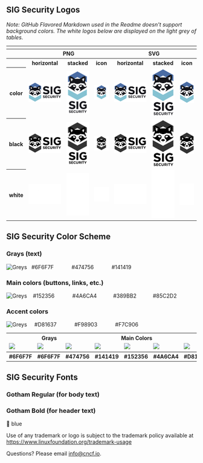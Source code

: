 
## SIG Security Logos

*Note: GitHub Flavored Markdown used in the Readme doesn't support background colors. The white logos below are displayed on the light grey of tables.*

<table>
    <tr>
    	<th colspan="7"></th>
    </tr>
    <tr>
        <th></th>
        <th colspan="3">PNG</th>
        <th colspan="3">SVG</th>
    </tr>
    <tr>
        <th></th>
        <th>horizontal</th>
        <th>stacked</th>
        <th>icon</th>
        <th>horizontal</th>
        <th>stacked</th>
        <th>icon</th>
    </tr>
    <tr>
        <th>color</th>
        <td><img src="sig-security/horizontal/color/sig-security-horizontal-color.png" width="200"></td>
        <td><img src="sig-security/stacked/color/sig-security-stacked-color.png" width="95"></td>
        <td><img src="sig-security/icon/color/sig-security-icon-color.png" width="95"></td>
        <td><img src="sig-security/horizontal/color/sig-security-horizontal-color.svg" width="200"></td>
        <td><img src="sig-security/stacked/color/sig-security-stacked-color.svg" width="95"></td>
        <td><img src="sig-security/icon/color/sig-security-icon-color.svg" width="95"></td>
    </tr>
    <tr>
        <th>black</th>
        <td><img src="sig-security/horizontal/black/sig-security-horizontal-black.png" width="200"></td>
        <td><img src="sig-security/stacked/black/sig-security-stacked-black.png" width="95"></td>
        <td><img src="sig-security/icon/black/sig-security-icon-black.png" width="95"></td>
        <td><img src="sig-security/horizontal/black/sig-security-horizontal-black.svg" width="200"></td>
        <td><img src="sig-security/stacked/black/sig-security-stacked-black.svg" width="95"></td>
        <td><img src="sig-security/icon/black/sig-security-icon-black.svg" width="95"></td>
    </tr>
    <tr>
        <th>white</th>
        <td><img src="sig-security/horizontal/white/sig-security-horizontal-white.png" width="200"></td>
        <td><img src="sig-security/stacked/white/sig-security-stacked-white.png" width="95"></td>
        <td><img src="sig-security/icon/white/sig-security-icon-white.png" width="95"></td>
        <td><img src="sig-security/horizontal/white/sig-security-horizontal-white.svg" width="200"></td>
        <td><img src="sig-security/stacked/white/sig-security-stacked-white.svg" width="95"></td>
        <td><img src="sig-security/icon/white/sig-security-icon-white.svg" width="95"></td>
    </tr>
</table>


## SIG Security Color Scheme
### Grays (text)
![Greys](https://github.com/alexcontini/sig-security/blob/alex-update-logo-page/logo/SIG-security-colors-greys.svg) &nbsp;&nbsp;#6F6F7F&nbsp;&nbsp;&nbsp;&nbsp;&nbsp;&nbsp;&nbsp;&nbsp;&nbsp;&nbsp;&nbsp;&nbsp;#474756&nbsp;&nbsp;&nbsp;&nbsp;&nbsp;&nbsp;&nbsp;&nbsp;&nbsp;&nbsp;&nbsp;&nbsp;#141419

### Main colors (buttons, links, etc.)
![Greys](https://github.com/alexcontini/sig-security/blob/alex-update-logo-page/logo/SIG-security-colors-main.svg)
&nbsp;&nbsp;&nbsp;#152356&nbsp;&nbsp;&nbsp;&nbsp;&nbsp;&nbsp;&nbsp;&nbsp;&nbsp;&nbsp;&nbsp;&nbsp;#4A6CA4&nbsp;&nbsp;&nbsp;&nbsp;&nbsp;&nbsp;&nbsp;&nbsp;&nbsp;&nbsp;&nbsp;#389BB2&nbsp;&nbsp;&nbsp;&nbsp;&nbsp;&nbsp;&nbsp;&nbsp;&nbsp;&nbsp;&nbsp;#85C2D2

### Accent colors
![Greys](https://github.com/alexcontini/sig-security/blob/alex-update-logo-page/logo/SIG-security-colors-accent.svg)
&nbsp;&nbsp;&nbsp;&nbsp;#D81637&nbsp;&nbsp;&nbsp;&nbsp;&nbsp;&nbsp;&nbsp;&nbsp;&nbsp;&nbsp;&nbsp;&nbsp;#F98903&nbsp;&nbsp;&nbsp;&nbsp;&nbsp;&nbsp;&nbsp;&nbsp;&nbsp;&nbsp;&nbsp;&nbsp;#F7C906


<table>
 <tr><th colspan="3">Grays</th>
        <th colspan="3">Main Colors</th>
	<th colspan="3">Accent Colors</th>
 </tr>
<tr>
<td><img src="https://github.com/alexcontini/sig-security/blob/contini-fix-logo-page/logo/%236F6F7F.svg" width="200"></td>
<td><img src="https://github.com/alexcontini/sig-security/blob/contini-fix-logo-page/logo/%23474756.svg" width="200"></td>       <td><img src="https://github.com/alexcontini/sig-security/blob/contini-fix-logo-page/logo/%23141419.svg" width="200"></td>
<td><img src="https://github.com/alexcontini/sig-security/blob/contini-fix-logo-page/logo/%23152356.svg" width="200"></td>
<td><img src="https://github.com/alexcontini/sig-security/blob/contini-fix-logo-page/logo/%234A6CA4.svg" width="200"></td>
<td><img src="https://github.com/alexcontini/sig-security/blob/contini-fix-logo-page/logo/%23389BB2.svg" width="200"></td>
<td><img src="https://github.com/alexcontini/sig-security/blob/contini-fix-logo-page/logo/%23D81637.svg" width="200"></td>
<td><img src="https://github.com/alexcontini/sig-security/blob/contini-fix-logo-page/logo/%23F98903.svg" width="200"></td>
<td><img src="https://github.com/alexcontini/sig-security/blob/contini-fix-logo-page/logo/%23F7C906.svg" width="200"></td>
    </tr>
  <tr>
        <th>#6F6F7F</th>
        <th>#6F6F7F</th>
        <th>#474756</th>
        <th>#141419</th>
        <th>#152356</th>
        <th>#4A6CA4</th>
        <th>#D81637</th>
 	<th>#F98903</th>
        <th>#F7C906</th>
    </tr>  

</table>


## SIG Security Fonts

### Gotham Regular (for body text)
### Gotham Bold (for header text)

&#x1F535; blue




Use of any trademark or logo is subject to the trademark policy available at https://www.linuxfoundation.org/trademark-usage


Questions? Please email [info@cncf.io](mailto:info@cncf.io).
